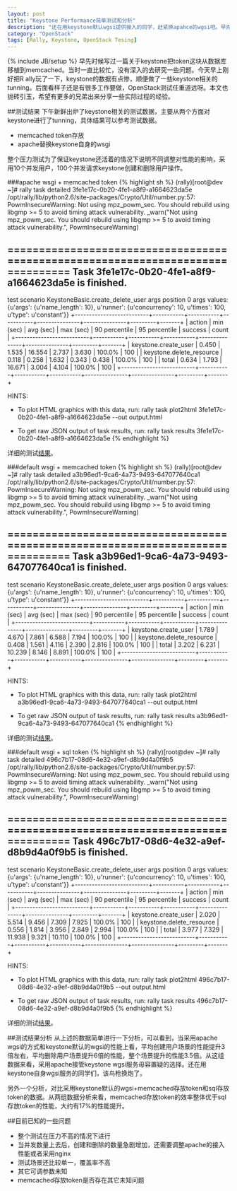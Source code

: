 ```yaml
---
layout: post
title: "Keystone Performance简单测试和分析"
description: "还在用keystone默认wgsi提供接入的同学，赶紧换apahce的wgsi吧。早先时候写过一篇关于keystone把token这块从数据库移植到memcached。当时一直比较忙，没有深入的去研究一些问题。今天早上刚好把Rally玩了一下，keystone的数据有点惨，顺便做了一些keystone相关的tunning。后面看样子还是有很多工作要做，OpenStack测试任重道远呀。"
category: "OpenStack"
tags: [Rally, Keystone, OpenStack Tesing]
---
```

{% include JB/setup %}
早先时候写过一篇关于keystone把token这块从数据库移植到memcached。当时一直比较忙，没有深入的去研究一些问题。今天早上刚好把R
ally玩了一下，keystone的数据有点惨，顺便做了一些keystone相关的tunning。后面看样子还是有很多工作要做，OpenStack测试任重道远呀。本文也抛砖引玉，希望有更多的兄弟出来分享一些实际过程的经验。

##测试结果
下午新鲜出炉了keystone相关的测试数据，主要从两个方面对keystone进行了tunning，具体结果可以参考测试数据。

* memcached token存放
* apache替换keystone自身的wsgi

整个压力测试为了保证keystone还活着的情况下说明不同调整对性能的影响，采用10个并发用户，100个并发请求keystone创建和删除用户操作。

###apache wsgi + memcached token
{% highlight sh %}
(rally)[root@dev ~]# rally task detailed 3fe1e17c-0b20-4fe1-a8f9-a1664623da5e
/opt/rally/lib/python2.6/site-packages/Crypto/Util/number.py:57: PowmInsecureWarning: Not using mpz_powm_sec.  You should rebuild using libgmp >= 5 to avoid timing attack vulnerability.
  _warn("Not using mpz_powm_sec.  You should rebuild using libgmp >= 5 to avoid timing attack vulnerability.", PowmInsecureWarning)

================================================================================
Task 3fe1e17c-0b20-4fe1-a8f9-a1664623da5e is finished.
--------------------------------------------------------------------------------

test scenario KeystoneBasic.create_delete_user
args position 0
args values:
{u'args': {u'name_length': 10},
 u'runner': {u'concurrency': 10, u'times': 100, u'type': u'constant'}}
+--------------------------+-----------+-----------+-----------+---------------+---------------+---------+-------+
| action                   | min (sec) | avg (sec) | max (sec) | 90 percentile | 95 percentile | success | count |
+--------------------------+-----------+-----------+-----------+---------------+---------------+---------+-------+
| keystone.create_user     | 0.450     | 1.535     | 16.554    | 2.737         | 3.630         | 100.0%  | 100   |
| keystone.delete_resource | 0.118     | 0.258     | 1.632     | 0.343         | 0.438         | 100.0%  | 100   |
| total                    | 0.634     | 1.793     | 16.671    | 3.004         | 4.104         | 100.0%  | 100   |
+--------------------------+-----------+-----------+-----------+---------------+---------------+---------+-------+

HINTS:
* To plot HTML graphics with this data, run:
	rally task plot2html 3fe1e17c-0b20-4fe1-a8f9-a1664623da5e --out output.html

* To get raw JSON output of task results, run:
	rally task results 3fe1e17c-0b20-4fe1-a8f9-a1664623da5e
{% endhighlight %}

详细的测试[结果](../../../../../assets/rallyresult/apache-memcache.html)。

###default wsgi + memcached token
{% highlight sh %}
(rally)[root@dev ~]# rally task detailed a3b96ed1-9ca6-4a73-9493-647077640ca1
/opt/rally/lib/python2.6/site-packages/Crypto/Util/number.py:57: PowmInsecureWarning: Not using mpz_powm_sec.  You should rebuild using libgmp >= 5 to avoid timing attack vulnerability.
  _warn("Not using mpz_powm_sec.  You should rebuild using libgmp >= 5 to avoid timing attack vulnerability.", PowmInsecureWarning)

================================================================================
Task a3b96ed1-9ca6-4a73-9493-647077640ca1 is finished.
--------------------------------------------------------------------------------

test scenario KeystoneBasic.create_delete_user
args position 0
args values:
{u'args': {u'name_length': 10},
 u'runner': {u'concurrency': 10, u'times': 100, u'type': u'constant'}}
+--------------------------+-----------+-----------+-----------+---------------+---------------+---------+-------+
| action                   | min (sec) | avg (sec) | max (sec) | 90 percentile | 95 percentile | success | count |
+--------------------------+-----------+-----------+-----------+---------------+---------------+---------+-------+
| keystone.create_user     | 1.789     | 4.670     | 7.861     | 6.588         | 7.194         | 100.0%  | 100   |
| keystone.delete_resource | 0.408     | 1.561     | 4.116     | 2.390         | 2.816         | 100.0%  | 100   |
| total                    | 3.202     | 6.231     | 10.239    | 8.146         | 8.891         | 100.0%  | 100   |
+--------------------------+-----------+-----------+-----------+---------------+---------------+---------+-------+

HINTS:
* To plot HTML graphics with this data, run:
	rally task plot2html a3b96ed1-9ca6-4a73-9493-647077640ca1 --out output.html

* To get raw JSON output of task results, run:
	rally task results a3b96ed1-9ca6-4a73-9493-647077640ca1
{% endhighlight %}

详细的测试[结果](../../../../../assets/rallyresult/keystone-memcache.html)。

###default wsgi + sql token
{% highlight sh %}
(rally)[root@dev ~]# rally task detailed 496c7b17-08d6-4e32-a9ef-d8b9d4a0f9b5
/opt/rally/lib/python2.6/site-packages/Crypto/Util/number.py:57: PowmInsecureWarning: Not using mpz_powm_sec.  You should rebuild using libgmp >= 5 to avoid timing attack vulnerability.
  _warn("Not using mpz_powm_sec.  You should rebuild using libgmp >= 5 to avoid timing attack vulnerability.", PowmInsecureWarning)

================================================================================
Task 496c7b17-08d6-4e32-a9ef-d8b9d4a0f9b5 is finished.
--------------------------------------------------------------------------------

test scenario KeystoneBasic.create_delete_user
args position 0
args values:
{u'args': {u'name_length': 10},
 u'runner': {u'concurrency': 10, u'times': 100, u'type': u'constant'}}
+--------------------------+-----------+-----------+-----------+---------------+---------------+---------+-------+
| action                   | min (sec) | avg (sec) | max (sec) | 90 percentile | 95 percentile | success | count |
+--------------------------+-----------+-----------+-----------+---------------+---------------+---------+-------+
| keystone.create_user     | 2.020     | 5.514     | 9.456     | 7.309         | 7.925         | 100.0%  | 100   |
| keystone.delete_resource | 0.556     | 1.814     | 3.956     | 2.849         | 2.994         | 100.0%  | 100   |
| total                    | 3.977     | 7.329     | 11.938    | 9.321         | 10.110        | 100.0%  | 100   |
+--------------------------+-----------+-----------+-----------+---------------+---------------+---------+-------+

HINTS:
* To plot HTML graphics with this data, run:
	rally task plot2html 496c7b17-08d6-4e32-a9ef-d8b9d4a0f9b5 --out output.html

* To get raw JSON output of task results, run:
	rally task results 496c7b17-08d6-4e32-a9ef-d8b9d4a0f9b5
{% endhighlight %}

详细的测试[结果](../../../../../assets/rallyresult/keystone-sql.html)。

##测试结果分析
从上述的数据简单进行一下分析，可以看到，当采用apache wgsi的方式和keystone默认的wgsi的性能上看，平均创建用户场景的性能提升3倍左右，平均删除用户场景提升6倍的性能，整个场景提升的性能3.5倍。从这组数据来看，采用apache接管keystone wgsi服务毋容置疑的选择。还在用keystone自身wgsi服务的同学们，该鸟枪换炮了。

另外一个分析，对比采用keystone默认的wgsi+memcached存放token和sql存放token的数据。从两组数据分析来看，memcached存放token的效率整体优于sql存放token的性能，大约有17%的性能提升。

##目前已知的一些问题

* 整个测试在压力不高的情况下进行
* 当并发数量上去后，创建和删除的数量急剧增加，还需要调整apache的接入性能或者采用nginx
* 测试场景还比较单一，覆盖率不高
* 其它可调参数未知
* memcached存放token是否存在其它未知问题

